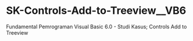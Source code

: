 # SK-Controls-Add-to-Treeview__VB6
Fundamental Pemrograman Visual Basic 6.0 - Studi Kasus; Controls Add to Treeview
